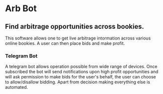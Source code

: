 # Arb Bot
## Find arbitrage opportunities across bookies.

This software allows one to get live arbitrage intormation across various online bookies. A user can then place bids and make profit.

### Telegram Bot
A telegram bot allows operation possible from wide range of devices. Once subscribed the bot will send notifications upon high profit opportunities and will ask permission to make bids for the user's behalf, the user can choose to allow/disallow bidding. Apart from decision making everything else is automated.
